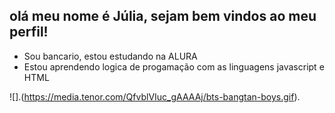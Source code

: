 ## olá meu nome é Júlia, sejam bem vindos ao meu perfil!
- Sou bancario, estou estudando na ALURA
- Estou aprendendo  logica de progamação com as linguagens javascript e HTML

![].(https://media.tenor.com/QfvblVIuc_gAAAAj/bts-bangtan-boys.gif).

<!--
**julinha7/julinha7** is a ✨ _special_ ✨ repository because its `README.md` (this file) appears on your GitHub profile.

Here are some ideas to get you started:

- 🔭 I’m currently working on ...
- 🌱 I’m currently learning ...
- 👯 I’m looking to collaborate on ...
- 🤔 I’m looking for help with ...
- 💬 Ask me about ...
- 📫 How to reach me: ...
- 😄 Pronouns: ...
- ⚡ Fun fact: ...
-->
